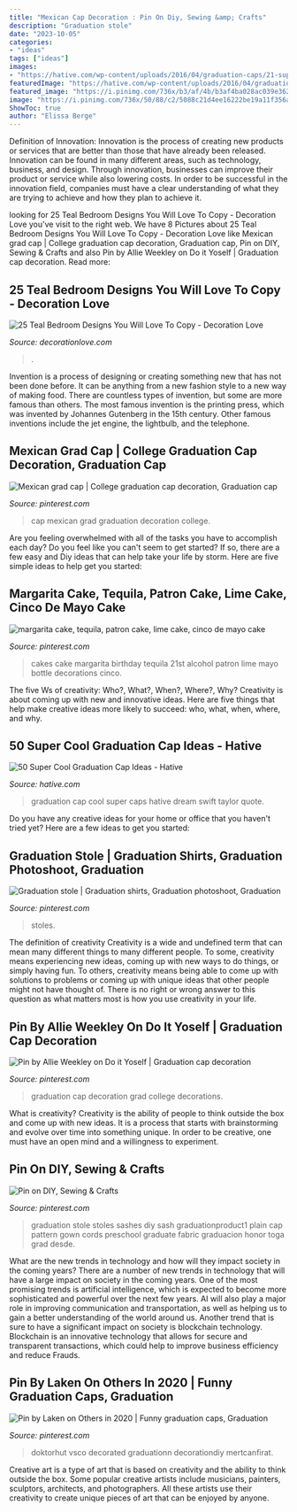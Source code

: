 ```yaml
---
title: "Mexican Cap Decoration : Pin On Diy, Sewing &amp; Crafts"
description: "Graduation stole"
date: "2023-10-05"
categories:
- "ideas"
tags: ["ideas"]
images:
- "https://hative.com/wp-content/uploads/2016/04/graduation-caps/21-super-cool-graduation-cap-ideas.jpg"
featuredImage: "https://hative.com/wp-content/uploads/2016/04/graduation-caps/21-super-cool-graduation-cap-ideas.jpg"
featured_image: "https://i.pinimg.com/736x/b3/af/4b/b3af4ba028ac039e362c95742a6ba8de.jpg"
image: "https://i.pinimg.com/736x/50/88/c2/5088c21d4ee16222be19a11f356a2e73.jpg"
ShowToc: true
author: "Elissa Berge"
---
```



Definition of Innovation:
Innovation is the process of creating new products or services that are better than those that have already been released. Innovation can be found in many different areas, such as technology, business, and design. Through innovation, businesses can improve their product or service while also lowering costs. In order to be successful in the innovation field, companies must have a clear understanding of what they are trying to achieve and how they plan to achieve it.

	

		
looking for 25 Teal Bedroom Designs You Will Love To Copy - Decoration Love you've visit to the right web. We have 8 Pictures about 25 Teal Bedroom Designs You Will Love To Copy - Decoration Love like Mexican grad cap | College graduation cap decoration, Graduation cap, Pin on DIY, Sewing &amp; Crafts and also Pin by Allie Weekley on Do it Yoself | Graduation cap decoration. Read more:
		
    
## 25 Teal Bedroom Designs You Will Love To Copy - Decoration Love

<img loading=lazy src="https://www.decorationlove.com/wp-content/uploads/2016/07/Mexican-Bedroom-Paint-Colors.jpg" onerror="this.onerror=null;this.src='https://tse4.mm.bing.net/th?id=OIP.ddyUjyXSErjUU9eGpVe9JwHaJ4&amp;pid=15.1';" alt="25 Teal Bedroom Designs You Will Love To Copy - Decoration Love">

_Source: decorationlove.com_

>. 

	

Invention is a process of designing or creating something new that has not been done before. It can be anything from a new fashion style to a new way of making food. There are countless types of invention, but some are more famous than others. The most famous invention is the printing press, which was invented by Johannes Gutenberg in the 15th century. Other famous inventions include the jet engine, the lightbulb, and the telephone.

    
## Mexican Grad Cap | College Graduation Cap Decoration, Graduation Cap

<img loading=lazy src="https://i.pinimg.com/736x/00/96/bd/0096bdfb6ddd9d85d58d7e9ceb7d2ed2.jpg" onerror="this.onerror=null;this.src='https://tse1.mm.bing.net/th?id=OIP.jukNzC46-4tAnTGI7eSGJwHaJ3&amp;pid=15.1';" alt="Mexican grad cap | College graduation cap decoration, Graduation cap">

_Source: pinterest.com_

>cap mexican grad graduation decoration college. 

	

Are you feeling overwhelmed with all of the tasks you have to accomplish each day? Do you feel like you can't seem to get started? If so, there are a few easy and Diy ideas that can help take your life by storm. Here are five simple ideas to help get you started:

    
## Margarita Cake, Tequila, Patron Cake, Lime Cake, Cinco De Mayo Cake

<img loading=lazy src="https://i.pinimg.com/736x/b3/af/4b/b3af4ba028ac039e362c95742a6ba8de.jpg" onerror="this.onerror=null;this.src='https://tse2.mm.bing.net/th?id=OIP.Yga8kXBj2oW1BCyDqASXaAHaLH&amp;pid=15.1';" alt="margarita cake, tequila, patron cake, lime cake, cinco de mayo cake">

_Source: pinterest.com_

>cakes cake margarita birthday tequila 21st alcohol patron lime mayo bottle decorations cinco. 

	

The five Ws of creativity: Who?, What?, When?, Where?, Why?
Creativity is about coming up with new and innovative ideas. Here are five things that help make creative ideas more likely to succeed: who, what, when, where, and why.

    
## 50 Super Cool Graduation Cap Ideas - Hative

<img loading=lazy src="https://hative.com/wp-content/uploads/2016/04/graduation-caps/21-super-cool-graduation-cap-ideas.jpg" onerror="this.onerror=null;this.src='https://tse2.mm.bing.net/th?id=OIP.y7oppbydyGtmd30G3ru_YQHaF-&amp;pid=15.1';" alt="50 Super Cool Graduation Cap Ideas - Hative">

_Source: hative.com_

>graduation cap cool super caps hative dream swift taylor quote. 

	

Do you have any creative ideas for your home or office that you haven't tried yet? Here are a few ideas to get you started: 

    
## Graduation Stole | Graduation Shirts, Graduation Photoshoot, Graduation

<img loading=lazy src="https://i.pinimg.com/736x/54/f1/2c/54f12c36721e4680d127a64ef0c72d0a.jpg" onerror="this.onerror=null;this.src='https://tse2.mm.bing.net/th?id=OIP.aq5uroudNAU0u3dIfXGp2wHaQi&amp;pid=15.1';" alt="Graduation stole | Graduation shirts, Graduation photoshoot, Graduation">

_Source: pinterest.com_

>stoles. 

	

The definition of creativity
Creativity is a wide and undefined term that can mean many different things to many different people. To some, creativity means experiencing new ideas, coming up with new ways to do things, or simply having fun. To others, creativity means being able to come up with solutions to problems or coming up with unique ideas that other people might not have thought of. There is no right or wrong answer to this question as what matters most is how you use creativity in your life.

    
## Pin By Allie Weekley On Do It Yoself | Graduation Cap Decoration

<img loading=lazy src="https://i.pinimg.com/736x/83/1a/85/831a855c751d70db5e263c86fa165767.jpg" onerror="this.onerror=null;this.src='https://tse3.mm.bing.net/th?id=OIP.2rb7Oha14reby1boSaloiAHaJ3&amp;pid=15.1';" alt="Pin by Allie Weekley on Do it Yoself | Graduation cap decoration">

_Source: pinterest.com_

>graduation cap decoration grad college decorations. 

	

What is creativity?
Creativity is the ability of people to think outside the box and come up with new ideas. It is a process that starts with brainstorming and evolve over time into something unique. In order to be creative, one must have an open mind and a willingness to experiment.

    
## Pin On DIY, Sewing &amp; Crafts

<img loading=lazy src="https://i.pinimg.com/736x/3a/97/fe/3a97fedbca8e920b96d4a6af1907bf28--graduation-stole-diy-graduation-ideas.jpg" onerror="this.onerror=null;this.src='https://tse4.mm.bing.net/th?id=OIP.vc9isevMPJnjm66ep2LChwHaNJ&amp;pid=15.1';" alt="Pin on DIY, Sewing &amp; Crafts">

_Source: pinterest.com_

>graduation stole stoles sashes diy sash graduationproduct1 plain cap pattern gown cords preschool graduate fabric graduacion honor toga grad desde. 

	

What are the new trends in technology and how will they impact society in the coming years?
There are a number of new trends in technology that will have a large impact on society in the coming years. One of the most promising trends is artificial intelligence, which is expected to become more sophisticated and powerful over the next few years. AI will also play a major role in improving communication and transportation, as well as helping us to gain a better understanding of the world around us. Another trend that is sure to have a significant impact on society is blockchain technology. Blockchain is an innovative technology that allows for secure and transparent transactions, which could help to improve business efficiency and reduce Frauds.

    
## Pin By Laken On Others In 2020 | Funny Graduation Caps, Graduation

<img loading=lazy src="https://i.pinimg.com/736x/50/88/c2/5088c21d4ee16222be19a11f356a2e73.jpg" onerror="this.onerror=null;this.src='https://tse1.mm.bing.net/th?id=OIP.lw_s0hhPvseDM9cw6ztUGgAAAA&amp;pid=15.1';" alt="Pin by Laken on Others in 2020 | Funny graduation caps, Graduation">

_Source: pinterest.com_

>doktorhut vsco decorated graduationn decorationdiy mertcanfirat. 

	

Creative art is a type of art that is based on creativity and the ability to think outside the box. Some popular creative artists include musicians, painters, sculptors, architects, and photographers. All these artists use their creativity to create unique pieces of art that can be enjoyed by anyone.

